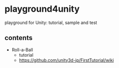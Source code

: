 # playground4unity
 playground for Unity: tutorial, sample and test

## contents
- Roll-a-Ball
  - tutorial
  - https://github.com/unity3d-jp/FirstTutorial/wiki 